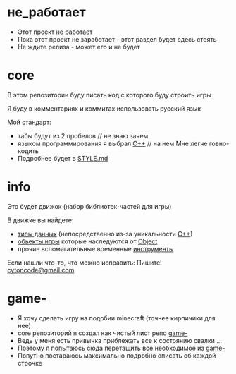 # не_работает
- Этот проект не работает
- Пока этот проект не заработает - этот раздел будет сдесь стоять
- Не ждите релиза - может его и не будет

# core
В этом репозитории буду писать код с которого буду строить игры

Я буду в комментариях и коммитах использовать русский язык

Мой стандарт:
- табы будут из 2 пробелов // не знаю зачем
- языком программирования я выбрал [С++](https://github.com/topics/cpp) // на нем Мне легче говно-кодить
- Подробнее будет в [STYLE.md](DOC/STYLE.md)

# info
Это будет движок (набор библиотек-частей для игры)

В движке вы найдете:
- [типы данных](type/README.md) (непосредственно из-за уникальности [С++](https://github.com/topics/cpp))
- [обьекты игры](lib/README.md) которые наследуются от [Object](lib/object.hpp)
- прочие вспомагательные временные [инструменты](tools/README.md)

Если нашли что-то, что можно исправить: Пишите! cytoncode@gmail.com

# game-
- Я хочу сделать игру на подобии minecraft (точнее кирпичики для нее) 
- core репозиторий я создал как чистый лист репо [game-](https://github.com/CyTon-Code/game-)
- Ведь у меня есть привычка приблежать все к состоянию свалки ...
- Поэтому я попытаюсь сюда перетащить все необходимое из [game-](https://github.com/CyTon-Code/game-)
- Попутно постараюсь максимально подробно описать об каждой строчке

